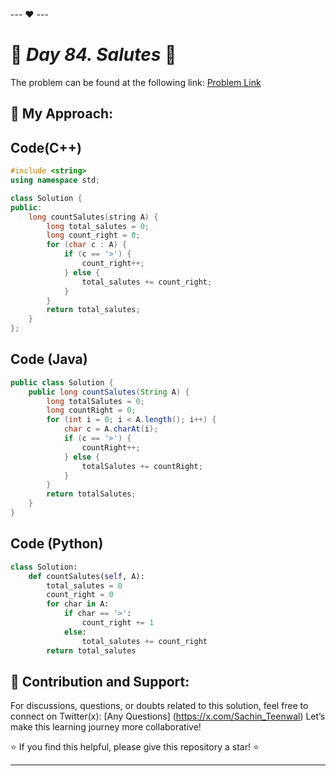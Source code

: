 --- ❤️ ---

# 🚀 _Day 84. Salutes_ 🧠


The problem can be found at the following link: [Problem Link](https://www.interviewbit.com/problems/salutes/)

## 🎯 **My Approach:**


## Code(C++)
```cpp
#include <string>
using namespace std;

class Solution {
public:
    long countSalutes(string A) {
        long total_salutes = 0;
        long count_right = 0;
        for (char c : A) {
            if (c == '>') {
                count_right++;
            } else {
                total_salutes += count_right;
            }
        }
        return total_salutes;
    }
};
```

## Code (Java)

```java
public class Solution {
    public long countSalutes(String A) {
        long totalSalutes = 0;
        long countRight = 0;
        for (int i = 0; i < A.length(); i++) {
            char c = A.charAt(i);
            if (c == '>') {
                countRight++;
            } else {
                totalSalutes += countRight;
            }
        }
        return totalSalutes;
    }
}
```

## Code (Python)

```python
class Solution:
    def countSalutes(self, A):
        total_salutes = 0
        count_right = 0
        for char in A:
            if char == '>':
                count_right += 1
            else:
                total_salutes += count_right
        return total_salutes
```



## 🎯 **Contribution and Support:**

For discussions, questions, or doubts related to this solution, feel free to connect on Twitter(x): [Any Questions] (https://x.com/Sachin_Teenwal) Let’s make this learning journey more collaborative!

⭐ If you find this helpful, please give this repository a star! ⭐

---
